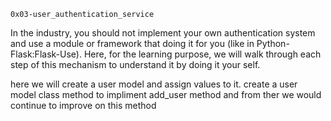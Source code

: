     0x03-user_authentication_service

In the industry, you should not implement your own authentication system and use a module or framework that doing it for you (like in Python-Flask:Flask-Use). Here, for the learning purpose, we will walk through each step of this mechanism to understand it by doing it your self.

here we will create a user model and assign values to it.
create a user model class method to impliment add_user method
and from ther we would continue to improve on this method

